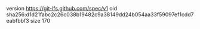 version https://git-lfs.github.com/spec/v1
oid sha256:d1d21fabc2c26c038b19482c9a38149dd24b054aa33f59097ef1cdd7eabfbbf3
size 170
